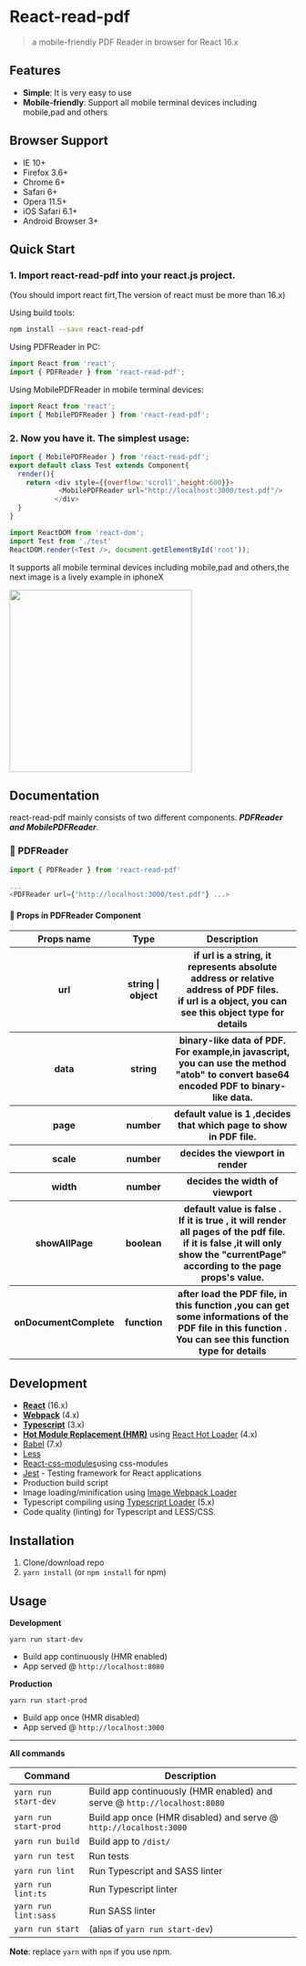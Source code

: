 # React-read-pdf
> a mobile-friendly  PDF Reader in browser for React 16.x

## Features

* **Simple**: It is very easy to use
* **Mobile-friendly**: Support all mobile terminal devices including mobile,pad and others

## Browser Support

* IE 10+
* Firefox 3.6+
* Chrome 6+
* Safari 6+
* Opera 11.5+
* iOS Safari 6.1+
* Android Browser 3+

## Quick Start

### 1. Import react-read-pdf  into your react.js project.

(You should import react firt,The version of react must be more than 16.x)

Using build tools:

```bash
npm install --save react-read-pdf
```
Using PDFReader in PC:
```js
import React from 'react';
import { PDFReader } from 'react-read-pdf';
```
Using MobilePDFReader in mobile terminal devices:
```js
import React from 'react';
import { MobilePDFReader } from 'react-read-pdf';

```
### 2. Now you have it. The simplest usage:

```js
import { MobilePDFReader } from 'react-read-pdf';
export default class Test extends Component{
  render(){
    return <div style={{overflow:'scroll',height:600}}>
            <MobilePDFReader url="http://localhost:3000/test.pdf"/>
           </div>
  }
}
```

```js
import ReactDOM from 'react-dom';
import Test from './test'
ReactDOM.render(<Test />, document.getElementById('root'));
```

It supports all mobile terminal devices including mobile,pad and others,the next image is a lively example in iphoneX 

<img src="https://raw.githubusercontent.com/wiki/forthealllight/react-read-pdf/ip.jpeg" width="320">

## Documentation

react-read-pdf mainly consists of two different components. ***PDFReader and MobilePDFReader***.

### 🌱 PDFReader

```js
import { PDFReader } from 'react-read-pdf'

...
<PDFReader url={"http://localhost:3000/test.pdf"} ...>
```
#### 🌱 Props in PDFReader Component 

<table>
        <tr>
            <th>Props name</th>
            <th>Type</th>
            <th>Description</th>
        </tr>
        <tr>
            <th>url</th>
            <th>string | object</th>
            <th>if url is a string, it represents absolute address or relative address of PDF files. <br/>if url is a object, you can see this object type for details</th>
        </tr>
        <tr>
            <th>data</th>
            <th>string</th>
            <th>binary-like data of PDF.<br/>For example,in javascript, you can use the method "atob" to convert base64 encoded PDF to binary-like data. </th>
        </tr>
        <tr>
            <th>page</th>
            <th>number</th>
            <th>default value is 1 ,decides that which page to show in PDF file.</th>
        </tr>
        <tr>
            <th>scale</th>
            <th>number</th>
            <th>decides the viewport in render</th>
        </tr>
        <tr>
            <th>width</th>
            <th>number</th>
            <th>decides the width of viewport</th>
        </tr>
        <tr>
            <th>showAllPage</th>
            <th>boolean</th>
            <th>default value is false . <br/>If it is true , it will render all pages of the pdf file. <br/>if it is false ,it will only show the "currentPage" according to the page props's value.</th>
        </tr>
        <tr>
            <th>onDocumentComplete</th>
            <th>function</th>
            <th>after load the PDF file, in this function ,you can get some informations of the PDF file in this function .<br/>You can see this function type for details</th>
        </tr>
    </table>

## Development

* **[React](https://facebook.github.io/react/)** (16.x)
* **[Webpack](https://webpack.js.org/)** (4.x)
* **[Typescript](https://www.typescriptlang.org/)** (3.x)
* **[Hot Module Replacement (HMR)](https://webpack.js.org/concepts/hot-module-replacement/)** using [React Hot Loader](https://github.com/gaearon/react-hot-loader) (4.x)
* [Babel](http://babeljs.io/) (7.x)
* [Less](http://sass-lang.com/) 
* [React-css-modules](https://github.com/gajus/react-css-modules)using css-modules
* [Jest](https://facebook.github.io/jest/) - Testing framework for React applications
* Production build script
* Image loading/minification using [Image Webpack Loader](https://github.com/tcoopman/image-webpack-loader)
* Typescript compiling using [Typescript Loader](https://github.com/TypeStrong/ts-loader) (5.x)
* Code quality (linting) for Typescript and LESS/CSS.

## Installation
1. Clone/download repo
2. `yarn install` (or `npm install` for npm)

## Usage
**Development**

`yarn run start-dev`

* Build app continuously (HMR enabled)
* App served @ `http://localhost:8080`

**Production**

`yarn run start-prod`

* Build app once (HMR disabled)
* App served @ `http://localhost:3000`

---

**All commands**

Command | Description
--- | ---
`yarn run start-dev` | Build app continuously (HMR enabled) and serve @ `http://localhost:8080`
`yarn run start-prod` | Build app once (HMR disabled) and serve @ `http://localhost:3000`
`yarn run build` | Build app to `/dist/`
`yarn run test` | Run tests
`yarn run lint` | Run Typescript and SASS linter
`yarn run lint:ts` | Run Typescript linter
`yarn run lint:sass` | Run SASS linter
`yarn run start` | (alias of `yarn run start-dev`)



**Note**: replace `yarn` with `npm` if you use npm.




  [1]: https://raw.githubusercontent.com/wiki/forthealllight/react-read-pdf/ip.jpeg
